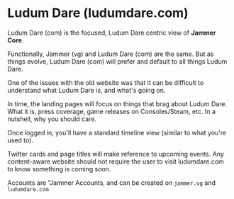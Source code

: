 # Ludum Dare (ludumdare.com)
Ludum Dare (com) is the focused, Ludum Dare centric view of **Jammer Core**.

Functionally, Jammer (vg) and Ludum Dare (com) are the same. But as things evolve, Ludum Dare (com) will prefer and default to all things Ludum Dare.

One of the issues with the old website was that it can be difficult to understand what Ludum Dare is, and what's going on.

In time, the landing pages will focus on things that brag about Ludum Dare. What it is, press coverage, game releases on Consoles/Steam, etc. In a nutshell, why you should care.

Once logged in, you'll have a standard timeline view (similar to what you're used to).

Twitter cards and page titles will make reference to upcoming events. Any content-aware website should not require the user to visit ludumdare.com to know something is coming soon.

Accounts are "Jammer Accounts, and can be created on `jammer.vg` and `ludumdare.com`
